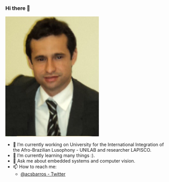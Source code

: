 ### Hi there 👋
![](https://raw.githubusercontent.com/acsbarros/acsbarros/master/novad.png)
- 🔭 I’m currently working on University for the International Integration of the Afro-Brazilian Lusophony - UNILAB and 
researcher LAPISCO.
- 🌱 I’m currently learning many things :).
- 💬 Ask me about embedded systems and computer vision.
- 📫 How to reach me:
  - [@acsbarros - Twitter](https://twitter.com/acsbarros)
